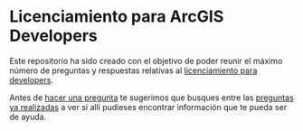 # Licenciamiento para ArcGIS Developers
Este repositorio ha sido creado con el objetivo de poder reunir el máximo número de preguntas y respuestas relativas al [licenciamiento para developers](https://developers.arcgis.com/pricing/).

Antes de [hacer una pregunta](https://github.com/esri-es/licenciamiento-developers/issues/new) te sugerimos que busques entre las [preguntas ya realizadas](https://github.com/ArcGIS/developer-licensing/issues) a ver si allí pudieses encontrar información que te pueda ser de ayuda.
